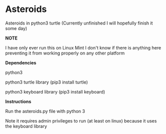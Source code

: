 # Asteroids
Asteroids in python3 turtle (Currently unfinished I will hopefully finish it some day)

**NOTE**

I have only ever run this on Linux Mint I don't know if there is anything here preventing it from working properly on any other platform

**Dependencies**

python3

python3 turtle library (pip3 install turtle)

python3 keyboard library (pip3 install keyboard)

**Instructions**

Run the asteroids.py file with python 3

Note it requires admin privileges to run (at least on linux) because it uses the keyboard library
